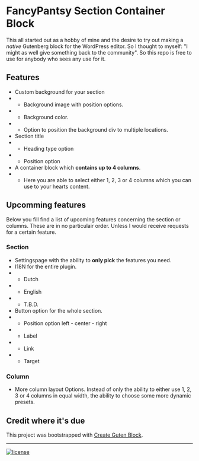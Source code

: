 # FancyPantsy Section Container Block
This all started out as a hobby of mine and the desire to try out making a _native_ Gutenberg block for the WordPress editor. So I thought to myself: "I might as well give something back to the community". So this repo is free to use for anybody who sees any use for it.

## Features
- Custom background for your section
- - Background image with position options.
- - Background color.
- - Option to position the background div to multiple locations.
- Section title
- - Heading type option
- - Position option
- A container block which **contains up to 4 columns**.
- - Here you are able to select either 1, 2, 3 or 4 columns which you can use to your hearts content.


## Upcomming features
Below you fill find a list of upcoming features concerning the section or columns. These are in no particulair order. Unless I would receive requests for a certain feature. 

### Section
- Settingspage with the ability to **only pick** the features you need.
- I18N for the entire plugin.
- - Dutch
- - English
- - T.B.D.
- Button option for the whole section.
- - Position option left - center - right
- - Label
- - Link
- - Target

### Column
- More column layout Options. Instead of only the ability to either use 1, 2, 3 or 4 columns in equal width, the ability to choose some more dynamic presets.

## Credit where it's due
This project was bootstrapped with [Create Guten Block](https://github.com/ahmadawais/create-guten-block).

---

[![license](https://img.shields.io/cran/l/devtools)](https://github.com/pascalvangaal/fancypantsy-section-container-block/blob/master/LICENSE.txt)

